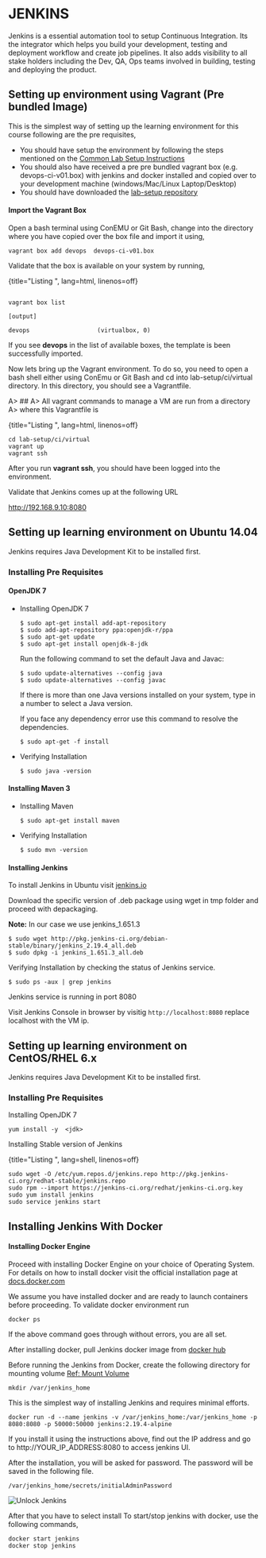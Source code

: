 # JENKINS

Jenkins is a essential automation tool to setup Continuous Integration. Its the integrator which helps you build your development,  testing and deployment  workflow and create job pipelines. It also adds visibility to all stake holders including the Dev, QA, Ops teams involved in building, testing and deploying the product.

## Setting up environment using  Vagrant (Pre bundled Image)

This is the simplest way of setting up the learning environment for this course following are the pre requisites,

  * You should have setup the environment by following the steps mentioned on the [Common Lab Setup Instructions](https://github.com/schoolofdevops/lab-setup/blob/master/common/common-lab-setup-instructions.md)  
  * You should also have received a pre pre bundled vagrant box (e.g. devops-ci-v01.box) with jenkins and docker installed and copied over to your development machine (windows/Mac/Linux Laptop/Desktop)  
  * You should have downloaded the [lab-setup repository]( https://github.com/schoolofdevops/lab-setup)  

#### Import the Vagrant Box

Open a bash terminal using ConEMU or Git Bash, change into the directory where you have copied over the box file and import it using,

``` vagrant box add devops  devops-ci-v01.box ```

Validate that the box is available on your system by running,

{title="Listing ", lang=html, linenos=off}
~~~~~~~

vagrant box list

[output]

devops                   (virtualbox, 0)

~~~~~~~

If you see **devops** in the list of available boxes, the template is been successfully imported.

Now lets bring up the Vagrant environment. To do so, you need to open a bash shell either using ConEmu or Git Bash and cd into lab-setup/ci/virtual directory. In this directory, you should see a Vagrantfile.

A> ##
A> All vagrant commands to manage a VM are run from a directory
A> where this Vagrantfile is


{title="Listing ", lang=html, linenos=off}
~~~~~~~
cd lab-setup/ci/virtual
vagrant up
vagrant ssh
~~~~~~~

After you run **vagrant ssh**, you should have been logged into the environment.

Validate that Jenkins comes up at the following URL

http://192.168.9.10:8080


## Setting up learning environment on Ubuntu 14.04

Jenkins requires Java Development Kit to be installed first.

### Installing Pre Requisites

#### OpenJDK 7

* Installing OpenJDK 7

  ```
  $ sudo apt-get install add-apt-repository
  $ sudo add-apt-repository ppa:openjdk-r/ppa
  $ sudo apt-get update
  $ sudo apt-get install openjdk-8-jdk
  ```

  Run the following command to set the default Java and Javac:

  ```
  $ sudo update-alternatives --config java
  $ sudo update-alternatives --config javac
  ```

  If there is more than one Java versions installed on your system, type in a number to select a Java version.

  If you face any dependency error use this command to resolve the dependencies.

  ```
  $ sudo apt-get -f install
  ```  
* Verifying Installation

  ```
  $ sudo java -version
  ```

#### Installing Maven 3

* Installing Maven

  ```
  $ sudo apt-get install maven
  ```

* Verifying Installation

  ```
  $ sudo mvn -version
  ```

#### Installing Jenkins

To install Jenkins in Ubuntu visit [jenkins.io](http://pkg.jenkins-ci.org/debian-stable/)

Download the specific version of .deb package using wget in tmp folder and proceed with depackaging.

**Note:** In our case we use jenkins_1.651.3

```
$ sudo wget http://pkg.jenkins-ci.org/debian-stable/binary/jenkins_2.19.4_all.deb
$ sudo dpkg -i jenkins_1.651.3_all.deb
```

Verifying Installation by checking the status of Jenkins service.

```
$ sudo ps -aux | grep jenkins
```

Jenkins service is running in port 8080

Visit Jenkins Console in browser by visitig `http://localhost:8080` replace localhost with the VM ip.

## Setting up learning environment on CentOS/RHEL 6.x

Jenkins requires Java Development Kit to be installed first.

### Installing Pre Requisites

Installing OpenJDK 7

```
yum install -y  <jdk>

```

Installing Stable version of Jenkins

{title="Listing ", lang=shell, linenos=off}
~~~~~~~
sudo wget -O /etc/yum.repos.d/jenkins.repo http://pkg.jenkins-ci.org/redhat-stable/jenkins.repo
sudo rpm --import https://jenkins-ci.org/redhat/jenkins-ci.org.key
sudo yum install jenkins
sudo service jenkins start
~~~~~~~

## Installing Jenkins With Docker

#### Installing Docker Engine

Proceed with installing Docker Engine on your choice of Operating System. For details on how to install docker visit the official installation page at  [docs.docker.com](https://docs.docker.com/engine/installation/)

We assume you have installed docker and are ready to launch containers before proceeding. To validate docker environment run  

``` docker ps ```

If the above command goes through without errors, you are all set.  

After installing docker, pull Jenkins docker image from [docker hub](https://hub.docker.com/_/jenkins/)

Before running the Jenkins from Docker, create the following directory for mounting volume [Ref: Mount Volume](https://docs.docker.com/engine/tutorials/dockervolumes/)

```
mkdir /var/jenkins_home
```

This is the simplest way of installing Jenkins and requires minimal efforts.

```
docker run -d --name jenkins -v /var/jenkins_home:/var/jenkins_home -p 8080:8080 -p 50000:50000 jenkins:2.19.4-alpine

```

If you install it using the instructions above, find out the IP address and go to http://YOUR_IP_ADDRESS:8080 to access jenkins UI.

After the installation, you will be asked for password. The password will be saved in the following file.

```
/var/jenkins_home/secrets/initialAdminPassword
```
![Unlock Jenkins](images/chap2/Unlock_Jenkins.png)

After that you have to select install 
To start/stop jenkins with docker, use the following commands,

```
docker start jenkins
docker stop jenkins
```
